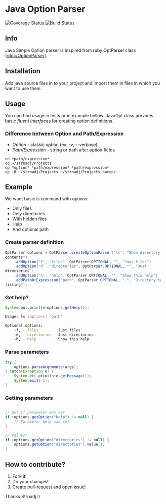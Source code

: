 # Java Option Parser

[![Coverage Status](https://coveralls.io/repos/Strnadj/JavaOptParser/badge.png?branch=master)](https://coveralls.io/r/Strnadj/JavaOptParser?branch=master)
[![Build Status](https://travis-ci.org/Strnadj/JavaOptParser.png?branch=master)](https://travis-ci.org/Strnadj/JavaOptParser)


## Info

Java Simple Option parser is inspired from ruby OptParser class
([rdoc/OptionParser](http://ruby-doc.org/stdlib-2.0.0/libdoc/optparse/rdoc/OptionParser.html)].

## Installation

Add java source files in to your project and import them in files in
which you want to use them.

## Usage

You can find usage in tests or in example bellow. JavaOpt class provides
basic *fluent interfaces* for creating option definitions.

### Difference between Option and Path/Expression

* *Option* - classic option (ex: -v, --verbose)
* *Path/Expression* - string or path after option fields

```cli
cd *path/expression*
cd ~/strnadj/Projects
cp *option* *path/expression* *path/expression*
cp -R ~/strnadj/Projects ~/strnadj/Projects_bacup/
```

## Example

We want basic *ls* command with options:

* Only files
* Only directories
* With hidden files
* Help
* And optional path

### Create parser definition

```java
OptParser options = OptParser.createOptionParser("ls", "Show directory
contents")
    .addOption('f', "files", OptParser.OPTIONAL, "", "Just files")
    .addOption('d', "directories", OptParser.OPTIONAL, "", "Just
directories")
    .addOption('h', "help", OptParser.OPTIONAL, "", "Show this help")
    .addPathOrExpression("path", OptParser.OPTIONAL, ".", "Directory to
listing");
```

### Get help?

```java
System.out.println(options.getHelp());
```


```bash
Usage: ls [options] "path"

Optional options:
	-f, --files         Just files
	-d, --directories   Just directories	
	-h, --help          Show this help
```

### Parse parameters

```java
try {
    options.parseArguments(args);
} catch(Exception e) {
    System.err.println(e.getMessage());
    System.exit(-1);
}
```

### Getting parameters

```java

// Get if parameter was set
if (options.getOption("help") != null) {
    // Parameter help was set
}

// Values?
if (options.getOption("directories") != null) {
    options.getOption("directories").value();
}

```

## How to contribute?

1. Fork it!
2. Do your changes!
3. Create pull-request and open issue!


Thanks Strnadj :)

